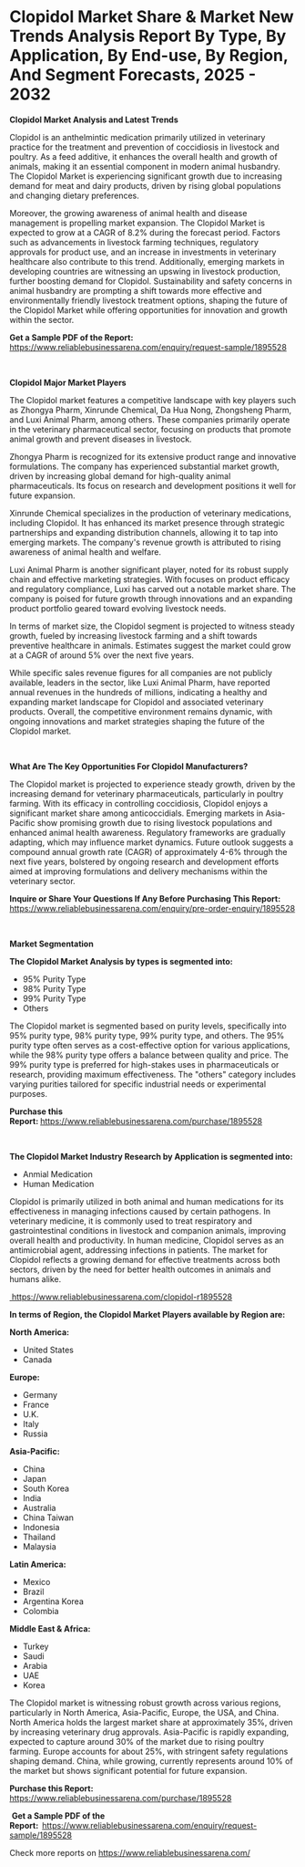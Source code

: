 <p><h1>Clopidol Market Share & Market New Trends Analysis Report By Type, By Application, By End-use, By Region, And Segment Forecasts, 2025 - 2032</h1></p><p><strong>Clopidol Market Analysis and Latest Trends</strong></p>
<p><p>Clopidol is an anthelmintic medication primarily utilized in veterinary practice for the treatment and prevention of coccidiosis in livestock and poultry. As a feed additive, it enhances the overall health and growth of animals, making it an essential component in modern animal husbandry. The Clopidol Market is experiencing significant growth due to increasing demand for meat and dairy products, driven by rising global populations and changing dietary preferences.</p><p>Moreover, the growing awareness of animal health and disease management is propelling market expansion. The Clopidol Market is expected to grow at a CAGR of 8.2% during the forecast period. Factors such as advancements in livestock farming techniques, regulatory approvals for product use, and an increase in investments in veterinary healthcare also contribute to this trend. Additionally, emerging markets in developing countries are witnessing an upswing in livestock production, further boosting demand for Clopidol. Sustainability and safety concerns in animal husbandry are prompting a shift towards more effective and environmentally friendly livestock treatment options, shaping the future of the Clopidol Market while offering opportunities for innovation and growth within the sector.</p></p>
<p><strong>Get a Sample PDF of the Report:&nbsp;</strong> <a href="https://www.reliablebusinessarena.com/enquiry/request-sample/1895528?utm_campaign=3321&utm_medium=2&utm_source=Github&utm_content=ia&utm_term=08032025&utm_id=clopidol">https://www.reliablebusinessarena.com/enquiry/request-sample/1895528</a></p>
<p>&nbsp;</p>
<p><strong>Clopidol Major Market Players</strong></p>
<p><p>The Clopidol market features a competitive landscape with key players such as Zhongya Pharm, Xinrunde Chemical, Da Hua Nong, Zhongsheng Pharm, and Luxi Animal Pharm, among others. These companies primarily operate in the veterinary pharmaceutical sector, focusing on products that promote animal growth and prevent diseases in livestock.</p><p>Zhongya Pharm is recognized for its extensive product range and innovative formulations. The company has experienced substantial market growth, driven by increasing global demand for high-quality animal pharmaceuticals. Its focus on research and development positions it well for future expansion.</p><p>Xinrunde Chemical specializes in the production of veterinary medications, including Clopidol. It has enhanced its market presence through strategic partnerships and expanding distribution channels, allowing it to tap into emerging markets. The company's revenue growth is attributed to rising awareness of animal health and welfare.</p><p>Luxi Animal Pharm is another significant player, noted for its robust supply chain and effective marketing strategies. With focuses on product efficacy and regulatory compliance, Luxi has carved out a notable market share. The company is poised for future growth through innovations and an expanding product portfolio geared toward evolving livestock needs.</p><p>In terms of market size, the Clopidol segment is projected to witness steady growth, fueled by increasing livestock farming and a shift towards preventive healthcare in animals. Estimates suggest the market could grow at a CAGR of around 5% over the next five years.</p><p>While specific sales revenue figures for all companies are not publicly available, leaders in the sector, like Luxi Animal Pharm, have reported annual revenues in the hundreds of millions, indicating a healthy and expanding market landscape for Clopidol and associated veterinary products. Overall, the competitive environment remains dynamic, with ongoing innovations and market strategies shaping the future of the Clopidol market.</p></p>
<p>&nbsp;</p>
<p><strong>What Are The Key Opportunities For Clopidol Manufacturers?</strong></p>
<p><p>The Clopidol market is projected to experience steady growth, driven by the increasing demand for veterinary pharmaceuticals, particularly in poultry farming. With its efficacy in controlling coccidiosis, Clopidol enjoys a significant market share among anticoccidials. Emerging markets in Asia-Pacific show promising growth due to rising livestock populations and enhanced animal health awareness. Regulatory frameworks are gradually adapting, which may influence market dynamics. Future outlook suggests a compound annual growth rate (CAGR) of approximately 4-6% through the next five years, bolstered by ongoing research and development efforts aimed at improving formulations and delivery mechanisms within the veterinary sector.</p></p>
<p><strong>Inquire or Share Your Questions If Any Before Purchasing This Report:</strong> <a href="https://www.reliablebusinessarena.com/enquiry/pre-order-enquiry/1895528?utm_campaign=3321&utm_medium=2&utm_source=Github&utm_content=ia&utm_term=08032025&utm_id=clopidol">https://www.reliablebusinessarena.com/enquiry/pre-order-enquiry/1895528</a></p>
<p>&nbsp;</p>
<p><strong>Market Segmentation</strong></p>
<p><strong>The Clopidol Market Analysis by types is segmented into:</strong></p>
<p><ul><li>95% Purity Type</li><li>98% Purity Type</li><li>99% Purity Type</li><li>Others</li></ul></p>
<p><p>The Clopidol market is segmented based on purity levels, specifically into 95% purity type, 98% purity type, 99% purity type, and others. The 95% purity type often serves as a cost-effective option for various applications, while the 98% purity type offers a balance between quality and price. The 99% purity type is preferred for high-stakes uses in pharmaceuticals or research, providing maximum effectiveness. The "others" category includes varying purities tailored for specific industrial needs or experimental purposes.</p></p>
<p><strong>Purchase this Report:&nbsp;</strong><a href="https://www.reliablebusinessarena.com/purchase/1895528?utm_campaign=3321&utm_medium=2&utm_source=Github&utm_content=ia&utm_term=08032025&utm_id=clopidol">https://www.reliablebusinessarena.com/purchase/1895528</a></p>
<p>&nbsp;</p>
<p><strong>The Clopidol Market Industry Research by Application is segmented into:</strong></p>
<p><ul><li>Anmial Medication</li><li>Human Medication</li></ul></p>
<p><p>Clopidol is primarily utilized in both animal and human medications for its effectiveness in managing infections caused by certain pathogens. In veterinary medicine, it is commonly used to treat respiratory and gastrointestinal conditions in livestock and companion animals, improving overall health and productivity. In human medicine, Clopidol serves as an antimicrobial agent, addressing infections in patients. The market for Clopidol reflects a growing demand for effective treatments across both sectors, driven by the need for better health outcomes in animals and humans alike.</p></p>
<p><a href="https://www.reliablebusinessarena.com/clopidol-r1895528?utm_campaign=3321&utm_medium=2&utm_source=Github&utm_content=ia&utm_term=08032025&utm_id=clopidol">&nbsp;https://www.reliablebusinessarena.com/clopidol-r1895528</a></p>
<p><strong>In terms of Region, the Clopidol Market Players available by Region are:</strong></p>
<p>
    <p> <strong> North America: </strong>
        <ul>
            <li>United States</li>
            <li>Canada</li>
        </ul>
        </p> 
    <p> <strong> Europe: </strong>
        <ul>
            <li>Germany</li>
            <li>France</li>
            <li>U.K.</li>
            <li>Italy</li>
            <li>Russia</li>
        </ul>
        </p> 
    <p> <strong> Asia-Pacific: </strong>
        <ul>
            <li>China</li>
            <li>Japan</li>
            <li>South Korea</li>
            <li>India</li>
            <li>Australia</li>
            <li>China Taiwan</li>
            <li>Indonesia</li>
            <li>Thailand</li>
            <li>Malaysia</li>
        </ul>
        </p> 
    <p> <strong> Latin America: </strong>
        <ul>
            <li>Mexico</li>
            <li>Brazil</li>
            <li>Argentina Korea</li>
            <li>Colombia</li>
        </ul>
        </p> 
    <p> <strong> Middle East & Africa: </strong>
        <ul>
            <li>Turkey</li>
            <li>Saudi</li>
            <li>Arabia</li>
            <li>UAE</li>
            <li>Korea</li>
        </ul>
    </p>
    </p>
<p><p>The Clopidol market is witnessing robust growth across various regions, particularly in North America, Asia-Pacific, Europe, the USA, and China. North America holds the largest market share at approximately 35%, driven by increasing veterinary drug approvals. Asia-Pacific is rapidly expanding, expected to capture around 30% of the market due to rising poultry farming. Europe accounts for about 25%, with stringent safety regulations shaping demand. China, while growing, currently represents around 10% of the market but shows significant potential for future expansion.</p></p>
<p><strong>Purchase this Report: </strong><a href="https://www.reliablebusinessarena.com/purchase/1895528?utm_campaign=3321&utm_medium=2&utm_source=Github&utm_content=ia&utm_term=08032025&utm_id=clopidol">https://www.reliablebusinessarena.com/purchase/1895528</a></p>
<p>&nbsp;<strong>Get a Sample PDF of the Report:&nbsp;&nbsp;</strong><a href="https://www.reliablebusinessarena.com/enquiry/request-sample/1895528?utm_campaign=3321&utm_medium=2&utm_source=Github&utm_content=ia&utm_term=08032025&utm_id=clopidol">https://www.reliablebusinessarena.com/enquiry/request-sample/1895528</a></p>
<p><strong></strong></p>
<p>Check more reports on <a href="https://www.reliablebusinessarena.com/?utm_campaign=3321&utm_medium=2&utm_source=Github&utm_content=ia&utm_term=08032025&utm_id=clopidol">https://www.reliablebusinessarena.com/</a></p>